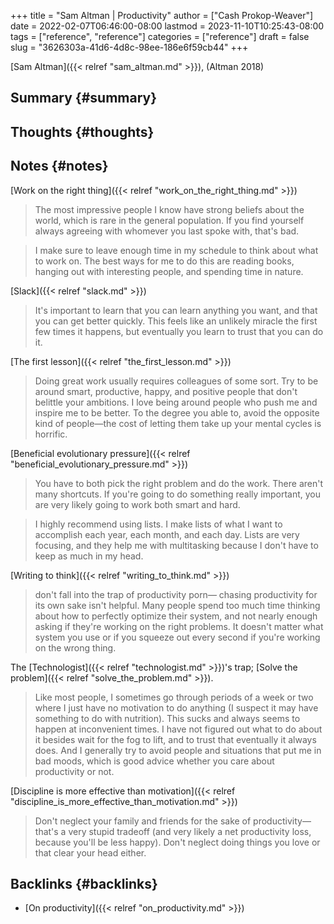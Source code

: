 +++
title = "Sam Altman | Productivity"
author = ["Cash Prokop-Weaver"]
date = 2022-02-07T06:46:00-08:00
lastmod = 2023-11-10T10:25:43-08:00
tags = ["reference", "reference"]
categories = ["reference"]
draft = false
slug = "3626303a-41d6-4d8c-98ee-186e6f59cb44"
+++

[Sam Altman]({{< relref "sam_altman.md" >}}), (Altman 2018)


## Summary {#summary}


## Thoughts {#thoughts}


## Notes {#notes}

[Work on the right thing]({{< relref "work_on_the_right_thing.md" >}})

> The most impressive people I know have strong beliefs about the world, which is rare in the general population. If you find yourself always agreeing with whomever you last spoke with, that's bad.

<!--quoteend-->

> I make sure to leave enough time in my schedule to think about what to work on. The best ways for me to do this are reading books, hanging out with interesting people, and spending time in nature.

[Slack]({{< relref "slack.md" >}})

> It's important to learn that you can learn anything you want, and that you can get better quickly. This feels like an unlikely miracle the first few times it happens, but eventually you learn to trust that you can do it.

[The first lesson]({{< relref "the_first_lesson.md" >}})

> Doing great work usually requires colleagues of some sort. Try to be around smart, productive, happy, and positive people that don't belittle your ambitions. I love being around people who push me and inspire me to be better. To the degree you able to, avoid the opposite kind of people—the cost of letting them take up your mental cycles is horrific.

[Beneficial evolutionary pressure]({{< relref "beneficial_evolutionary_pressure.md" >}})

> You have to both pick the right problem and do the work. There aren't many shortcuts. If you're going to do something really important, you are very likely going to work both smart and hard.

<!--quoteend-->

> I highly recommend using lists. I make lists of what I want to accomplish each year, each month, and each day. Lists are very focusing, and they help me with multitasking because I don't have to keep as much in my head.

[Writing to think]({{< relref "writing_to_think.md" >}})

> don't fall into the trap of productivity porn— chasing productivity for its own sake isn't helpful. Many people spend too much time thinking about how to perfectly optimize their system, and not nearly enough asking if they're working on the right problems. It doesn't matter what system you use or if you squeeze out every second if you're working on the wrong thing.

The [Technologist]({{< relref "technologist.md" >}})'s trap; [Solve the problem]({{< relref "solve_the_problem.md" >}}).

> Like most people, I sometimes go through periods of a week or two where I just have no motivation to do anything (I suspect it may have something to do with nutrition). This sucks and always seems to happen at inconvenient times. I have not figured out what to do about it besides wait for the fog to lift, and to trust that eventually it always does. And I generally try to avoid people and situations that put me in bad moods, which is good advice whether you care about productivity or not.

[Discipline is more effective than motivation]({{< relref "discipline_is_more_effective_than_motivation.md" >}})

> Don't neglect your family and friends for the sake of productivity—that's a very stupid tradeoff (and very likely a net productivity loss, because you'll be less happy). Don't neglect doing things you love or that clear your head either.


## Backlinks {#backlinks}

-   [On productivity]({{< relref "on_productivity.md" >}})
